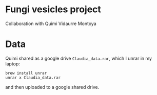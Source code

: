 # Fungi vesicles project

Collaboration with Quimi Vidaurre Montoya

# Data

Quimi shared as a google drive `Claudia_data.rar`, which I unrar in my laptop:
```shell
brew install unrar
unrar x Claudia_data.rar
```
and then uploaded to a google shared drive.


